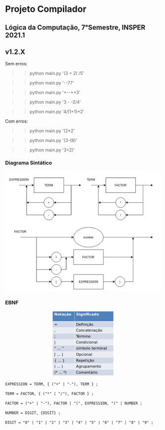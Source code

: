 # Projeto Compilador

## Lógica da Computação, 7°Semestre, INSPER 2021.1

## v1.2.X

Sem erros:

>> python main.py '(3 + 2) /5'

>> python main.py '--77'

>> python main.py '+--++3'

>> python main.py '3 - -2/4'

>> python main.py '4/(1+1)*2'

Com erros:

>> python main.py '(2*2'

>> python main.py '(3-(8)'

>> python main.py '3+2)'


### Diagrama Sintático   

<p align="center">
    <img src="DiagramaSintatico.png">
</p>

### EBNF

<p align="center">
    <img src="EBNF.png" width="40%">
</p>

```EXPRESSION = TERM, { ("+" | "-"), TERM } ;```

```TERM = FACTOR, { ("*" | "/"), FACTOR } ;```

```FACTOR = ("+" | "-"), FACTOR | "(", EXPRESSION, ")" | NUMBER ;```

```NUMBER = DIGIT, {DIGIT} ;```

```DIGIT = "0" | "1" | "2" | "3" | "4" | "5" | "6" | "7" | "8" | "9" ;```
